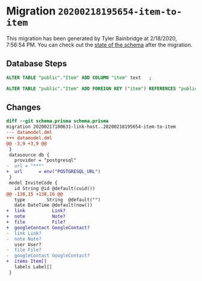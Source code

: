 # Migration `20200218195654-item-to-item`

This migration has been generated by Tyler Bainbridge at 2/18/2020, 7:56:54 PM.
You can check out the [state of the schema](./schema.prisma) after the migration.

## Database Steps

```sql
ALTER TABLE "public"."Item" ADD COLUMN "item" text   ;

ALTER TABLE "public"."Item" ADD FOREIGN KEY ("item") REFERENCES "public"."Item"("id") ON DELETE SET NULL
```

## Changes

```diff
diff --git schema.prisma schema.prisma
migration 20200217180631-link-host..20200218195654-item-to-item
--- datamodel.dml
+++ datamodel.dml
@@ -3,9 +3,9 @@
 }
 datasource db {
   provider = "postgresql"
-  url = "***"
+  url      = env("POSTGRESQL_URL")
 }
 model InviteCode {
   id String @id @default(cuid())
@@ -138,15 +138,16 @@
   type        String  @default("")
   date DateTime @default(now())
+  link          Link?
+  note          Note?
+  file          File?
+  googleContact GoogleContact?
-  link Link?
-  note Note?
   user User?
-  file File?
-  googleContact GoogleContact?
+  items Item[]
   labels Label[]
 }
```


